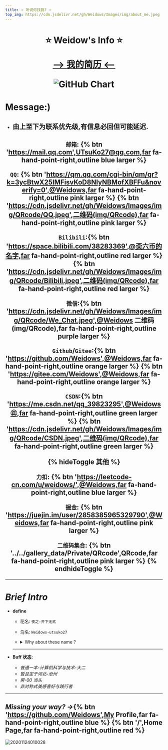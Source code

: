 ```yaml
---
title: ⭐ 听说你找我? ⭐
top_img: https://cdn.jsdelivr.net/gh/Weidows/Images/img/about_me.jpeg
---
```


<!--
 * @Author: Weidows
 * @Date: 2020-07-24 14:07:43
 * @LastEditors: Weidows
 * @LastEditTime: 2021-02-02 18:55:06
 * @FilePath: \Weidowsd:\Game\Github\Blog-private\source\tags\about.md
-->
<h1 align="center">

⭐️ Weidow's Info ⭐️

[--> 我的简历 <--](https://github.com/Weidows/Resume)

![GitHub Chart](http://ghchart.rshah.org/409ba5/Weidows)

</h1>

# Message:)

- ## 由上至下为联系优先级,有信息必回但可能延迟.

<h2 align="center">

`邮箱`: {% btn 'https://mail.qq.com',UTsuKo27@qq.com,far fa-hand-point-right,outline blue larger %}

`QQ`: {% btn 'https://qm.qq.com/cgi-bin/qm/qr?k=3ycBtwX25IMFisvKoD8NIyNBMofXBFFu&noverify=0',@Weidows,far fa-hand-point-right,outline pink larger %} {% btn 'https://cdn.jsdelivr.net/gh/Weidows/Images/img/QRcode/QQ.jpeg',二维码(img/QRcode),far fa-hand-point-right,outline pink larger %}

`Bilibili`:{% btn 'https://space.bilibili.com/38283369',@奀六币的名字,far fa-hand-point-right,outline red larger %} {% btn 'https://cdn.jsdelivr.net/gh/Weidows/Images/img/QRcode/Bilibili.jpeg',二维码(img/QRcode),far fa-hand-point-right,outline red larger %}

`微信`:{% btn 'https://cdn.jsdelivr.net/gh/Weidows/Images/img/QRcode/We_Chat.jpeg',@Weidows 二维码(img/QRcode),far fa-hand-point-right,outline purple larger %}

`Github`/`Gitee`:{% btn 'https://github.com/Weidows',@Weidows,far fa-hand-point-right,outline orange larger %} {% btn 'https://gitee.com/Weidows',@Weidows,far fa-hand-point-right,outline orange larger %}

`CSDN`:{% btn 'https://me.csdn.net/qq_39823295',@Weidows㊣,far fa-hand-point-right,outline green larger %} {% btn 'https://cdn.jsdelivr.net/gh/Weidows/Images/img/QRcode/CSDN.jpeg',二维码(img/QRcode),far fa-hand-point-right,outline green larger %}

{% hideToggle 其他 %}

  `力扣`: {% btn 'https://leetcode-cn.com/u/weidows/',@Weidows,far fa-hand-point-right,outline blue larger %}

  `掘金`: {% btn 'https://juejin.im/user/2858385965329790',@Weidows,far fa-hand-point-right,outline pink larger %}

  `二维码集合`: {% btn '../../gallery_data/Private/QRcode',QRcode,far fa-hand-point-right,outline pink larger %}
{% endhideToggle %}

---

</h2>

# _Brief Intro_

- **define**

  - 花名: `夜之-齐下无贰`
  - 鸟名: `Weidows-utsuko27`
  - <details>
      <summary>Why about these name ?</summary>

      暗黑主义者,喜欢黑,喜欢夜,喜欢可能性的集合 ~ 夜之

      热爱运动,六块腹肌,肚脐下的两块没有 ~ 齐下无贰

      伟->Wei + Windows = Weidows (高中舍友给起的昵称,我挺喜欢的,一直在沿用)

      utsuko -> 真正意义上瞎起的,感觉好听,翻译过来是->凌子

      27 -> 0~99中我最喜欢的数,也是我的伪生日.

    </details>

  ***

- **Buff 状态:**

  - _普通一本-计算机科学与技术-大二_
  - _暂且定于河北-沧州_
  - _男-00 当头_
  - _非对称式美感喜好与践行者_

---

## _Missing your way? ->_{% btn 'https://github.com/Weidows',My Profile,far fa-hand-point-right,outline blue %} {% btn '/',Home Page,far fa-hand-point-right,outline red %}

![20201124010028](https://i.loli.net/2020/11/30/HigcC3IaqbeFSOW.jpg)
